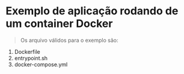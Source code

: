 # Exemplo de aplicação rodando de um container Docker

> Os arquivo válidos para o exemplo são:

1. Dockerfile
2. entrypoint.sh
3. docker-compose.yml

